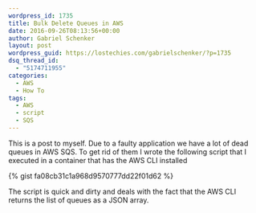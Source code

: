 ```yaml
---
wordpress_id: 1735
title: Bulk Delete Queues in AWS
date: 2016-09-26T08:13:56+00:00
author: Gabriel Schenker
layout: post
wordpress_guid: https://lostechies.com/gabrielschenker/?p=1735
dsq_thread_id:
  - "5174711955"
categories:
  - AWS
  - How To
tags:
  - AWS
  - script
  - SQS
---
```

This is a post to myself. Due to a faulty application we have a lot of dead queues in AWS SQS. To get rid of them I wrote the following script that I executed in a container that has the AWS CLI installed

{% gist fa08cb31c1a968d9570777dd22f01d62 %}

The script is quick and dirty and deals with the fact that the AWS CLI returns the list of queues as a JSON array.